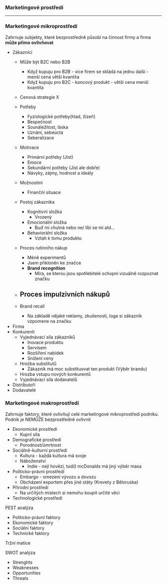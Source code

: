 
### Marketingové prostředí
--- 
### Marketingové mikroprostředí
Zahrnuje subjekty, které bezprostředně působí na činnost firmy a firma **může přímo ovlivňovat**
- Zákazníci
	- Může být B2C nebo B2B
		- Když kupuju pro B2B - více firem se skládá na jednu další - menší cena větší kvantita
		- Když kupuju pro B2C - koncový produkt - větší cena menší kvantita 
	- Cenová strategie
	  X
	- Potřeby
		- Fyziologické potřeby(hlad, žízeň)
		- Bespečnost
		- Sounáležitost, láska
		- Uznání, sebeúcta
		- Seberalizace
	- Motivace
		- Primární potřeby (Jíst)
		- Emoce
		- Sekundární potřeby (Jíst ale dobře)
		- Návyky, zájmy, hodnost a ideály
	- Možnostmi
		- Finančńi situace
	
	- Postoj zákazníka
		- Kognitivní složka
			- Vrozený 
		- Emocionální složka
			- Buď mi chutná nebo ne/ líbi se mi atd...
		- Behaviorální složka
			- Vztah k tomu produktu
			  
	- Proces rutinního nákup
		- Méně experimentů
		- Jsem přikloněn ke značce
		- **Brand recognition**
			- Míra, se kterou jsou spotřebitelé schopni vizuálně rozpoznat značku
	
	- Proces impulzivních nákupů
		- 
		  
	- Brand recall
		- Na základě nějaké reklamy, zkušenosti, loga si zákazník vzpomene na značku
- Firma
- Konkurenti
	- Vyjednávací síla zákazníků
		- Inovace produktu
		- Servisem
		- Rozšíření nabídek
		- Snížení ceny
	- Hrozba substitutů
		- Zákazník má moc substituovat ten produkt (Výběr brandu)
	- Hrozba vstupu nových konkurentů
	- Vyjednávací síla dodavatelů
- Distributoři
- Dodavatelé

### Marketingové makroprostředí
Zahrnuje faktory, které ovlivňují celé marketingové mikroprostředí podniku. Podnik je NEMŮŽE bezprostředně ovlivnit

- Ekonomické prostředí
	- Kupní síla
- Demografické prostředí
	- Porodnost/úmrtnost
- Sociálně-kulturní prostředí
	- Kultura - každá kultura má svoje
	- Náboženství
		- Indie - nejí hovězí, tudíž mcDonalds má jiný výběr masa
- Politicko-právní prostředí
	- Embargo - omezení vývozu a dovozu
	- Obcházení exportem přes jiné státy (Krevety z Běloruska)
- Přírodní prostředí
	- Na určitých místech si nemohu koupit určité věci
- Technologické prostředí

PEST analýza
- Politicko-právní faktory
- Ekonomické faktory
- Sociální faktory
- Technické faktory

Tržní matice

SWOT analýza
- Strenghts
- Weaknesses
- Opportunities
- Threats